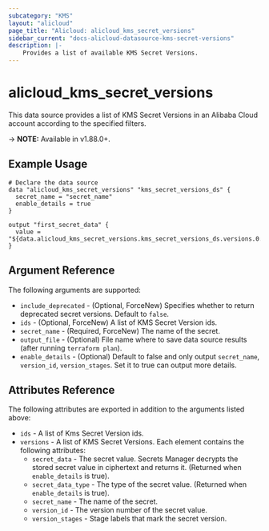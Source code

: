 ```yaml
---
subcategory: "KMS"
layout: "alicloud"
page_title: "Alicloud: alicloud_kms_secret_versions"
sidebar_current: "docs-alicloud-datasource-kms-secret-versions"
description: |-
    Provides a list of available KMS Secret Versions.
---
```


# alicloud\_kms\_secret\_versions

This data source provides a list of KMS Secret Versions in an Alibaba Cloud account according to the specified filters.
 
-> **NOTE:** Available in v1.88.0+.

## Example Usage

```
# Declare the data source
data "alicloud_kms_secret_versions" "kms_secret_versions_ds" {
  secret_name = "secret_name"
  enable_details = true
}

output "first_secret_data" {
  value = "${data.alicloud_kms_secret_versions.kms_secret_versions_ds.versions.0.secret_data}"
}
```

## Argument Reference

The following arguments are supported:

* `include_deprecated` - (Optional, ForceNew) Specifies whether to return deprecated secret versions. Default to `false`.
* `ids` - (Optional, ForceNew) A list of KMS Secret Version ids.
* `secret_name` - (Required, ForceNew) The name of the secret.
* `output_file` - (Optional) File name where to save data source results (after running `terraform plan`).
* `enable_details` - (Optional) Default to false and only output `secret_name`, `version_id`, `version_stages`. Set it to true can output more details.

## Attributes Reference

The following attributes are exported in addition to the arguments listed above:

* `ids` -  A list of Kms Secret Version ids. 
* `versions` - A list of KMS Secret Versions. Each element contains the following attributes:
  * `secret_data` - The secret value. Secrets Manager decrypts the stored secret value in ciphertext and returns it. (Returned when `enable_details` is true).
  * `secret_data_type` - The type of the secret value. (Returned when `enable_details` is true).
  * `secret_name` - The name of the secret.
  * `version_id` - The version number of the secret value.
  * `version_stages` - Stage labels that mark the secret version.

